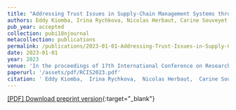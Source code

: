 ```yaml
---
title: "Addressing Trust Issues in Supply-Chain Management Systems through Blockchain Software Patterns"
authors: Eddy Kiomba, Irina Rychkova, Nicolas Herbaut, Carine Souveyet
pub_year: accepted
collection: pubi18njournal
metacollection: publications
permalink: /publications/2023-01-01-Addressing-Trust-Issues-in-Supply-Chain-Management-Systems-through-Blockchain-Software-Patterns
date: 2023-01-01
year: 2023
venue: 'In the proceedings of 17th International Conference on Research Challenges in Information Science, RCIS2023'
paperurl: '/assets/pdf/RCIS2023.pdf'
citation: ' Eddy Kiomba,  Irina Rychkova,  Nicolas Herbaut,  Carine Souveyet, &quot;Addressing Trust Issues in Supply-Chain Management Systems through Blockchain Software Patterns.&quot; In the proceedings of 17th International Conference on Research Challenges in Information Science, RCIS2023, 2023.'
---
```

[\[PDF\] Download preprint version](/assets/pdf/RCIS2023.pdf){:target="_blank"}
